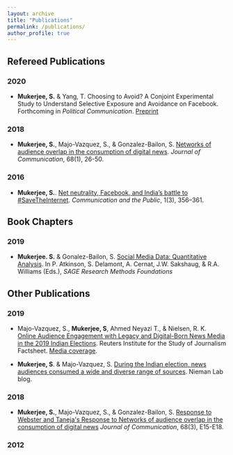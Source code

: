 ```yaml
---
layout: archive
title: "Publications"
permalink: /publications/
author_profile: true
---
```


## Refereed Publications

### 2020

* **Mukerjee, S.** & Yang, T. Choosing to Avoid? A Conjoint Experimental Study to Understand Selective Exposure and Avoidance on Facebook.
Forthcoming in *Political Communication*. [Preprint](https://osf.io/hc2vs/)


### 2018

* **Mukerjee, S.**, Majo-Vazquez, S., & Gonzalez-Bailon, S. [Networks of audience overlap in the consumption of digital news](https://academic.oup.com/joc/article-abstract/68/1/26/4858530). *Journal of Communication*, 68(1), 26-50.

### 2016

* **Mukerjee, S.**. [Net neutrality, Facebook, and India’s battle to #SaveTheInternet](https://journals.sagepub.com/doi/abs/10.1177/2057047316665850). *Communication and the Public*, 1(3), 356–361.

## Book Chapters

### 2019

* **Mukerjee. S.** & Gonalez-Bailon, S. [Social Media Data: Quantitative Analysis](https://methods.sagepub.com/foundations/social-media-data-quantitative-analysis). In P. Atkinson, S. Delamont, A. Cernat, J.W. Sakshaug, & R.A. Williams (Eds.), *SAGE Research Methods Foundations*

## Other Publications

### 2019

* Majo-Vazquez, S., **Mukerjee, S**, Ahmed Neyazi T., & Nielsen, R. K. [Online Audience Engagement with Legacy and Digital-Born News Media in the 2019 Indian Elections](https://reutersinstitute.politics.ox.ac.uk/our-research/online-audience-engagement-legacy-and-digital-born-news-media-2019-indian-elections).
Reuters Institute for the Study of Journalism Factsheet. [Media coverage](https://indianexpress.com/article/india/online-readers-didnt-polarise-during-lok-sabha-polls-study-5799902/).

* **Mukerjee, S**. & Majo-Vazquez, S. [During the Indian election, news audiences consumed a wide and diverse range of sources](https://www.niemanlab.org/2019/06/during-the-indian-election-news-audiences-consumed-a-wide-and-diverse-range-of-sources/). Nieman Lab blog.

### 2018

* **Mukerjee, S.**, Majo-Vazquez, S., & Gonzalez-Bailon, S. [Response to Webster and Taneja's Response to Networks of audience overlap in the consumption of digital news](https://academic.oup.com/joc/article-abstract/68/3/E15/5025982.) *Journal of Communication*, 68(3), E15-E18.

### 2012

<!--stackedit_data:
eyJoaXN0b3J5IjpbMTEyMDA4MjkyMSwtNDU5ODI1NzU1XX0=
-->